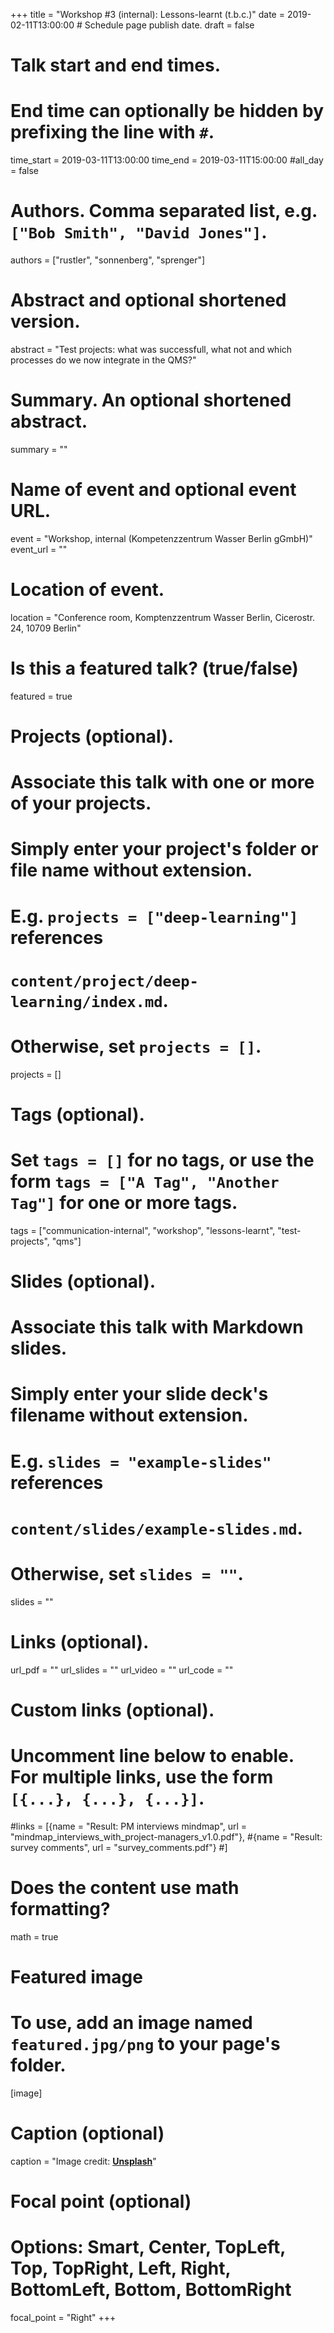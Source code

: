 +++
title = "Workshop #3 (internal): Lessons-learnt (t.b.c.)"
date = 2019-02-11T13:00:00  # Schedule page publish date.
draft = false

# Talk start and end times.
#   End time can optionally be hidden by prefixing the line with `#`.
time_start = 2019-03-11T13:00:00
time_end = 2019-03-11T15:00:00
#all_day = false

# Authors. Comma separated list, e.g. `["Bob Smith", "David Jones"]`.
authors = ["rustler", "sonnenberg", "sprenger"]

# Abstract and optional shortened version.
abstract = "Test projects: what was successfull, what not and which processes do we now integrate in the QMS?"

# Summary. An optional shortened abstract.
summary = ""

# Name of event and optional event URL.
event = "Workshop, internal (Kompetenzzentrum Wasser Berlin gGmbH)"
event_url = ""

# Location of event.
location = "Conference room, Komptenzzentrum Wasser Berlin, Cicerostr. 24, 10709 Berlin"

# Is this a featured talk? (true/false)
featured = true

# Projects (optional).
#   Associate this talk with one or more of your projects.
#   Simply enter your project's folder or file name without extension.
#   E.g. `projects = ["deep-learning"]` references 
#   `content/project/deep-learning/index.md`.
#   Otherwise, set `projects = []`.
projects = []

# Tags (optional).
#   Set `tags = []` for no tags, or use the form `tags = ["A Tag", "Another Tag"]` for one or more tags.
tags = ["communication-internal", "workshop", "lessons-learnt", "test-projects", "qms"]

# Slides (optional).
#   Associate this talk with Markdown slides.
#   Simply enter your slide deck's filename without extension.
#   E.g. `slides = "example-slides"` references 
#   `content/slides/example-slides.md`.
#   Otherwise, set `slides = ""`.
slides = ""

# Links (optional).
url_pdf = ""
url_slides = ""
url_video = ""
url_code = ""

# Custom links (optional).
#   Uncomment line below to enable. For multiple links, use the form `[{...}, {...}, {...}]`.
#links = [{name = "Result: PM interviews mindmap", url = "mindmap_interviews_with_project-managers_v1.0.pdf"}, 
#{name = "Result: survey comments", url = "survey_comments.pdf"}
#]


# Does the content use math formatting?
math = true

# Featured image
# To use, add an image named `featured.jpg/png` to your page's folder. 
[image]
  # Caption (optional)
  caption = "Image credit: [**Unsplash**](https://unsplash.com/photos/bzdhc5b3Bxs)"

  # Focal point (optional)
  # Options: Smart, Center, TopLeft, Top, TopRight, Left, Right, BottomLeft, Bottom, BottomRight
  focal_point = "Right"
+++


